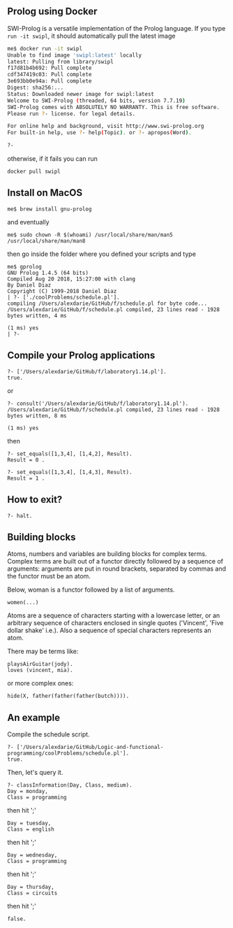 ## Prolog using Docker

SWI-Prolog is a versatile implementation of the Prolog language. If you type `run -it swipl`, it should automatically pull the latest image

```bash
me$ docker run -it swipl
Unable to find image 'swipl:latest' locally
latest: Pulling from library/swipl
f17d81b4b692: Pull complete
cdf347419c03: Pull complete
3e693bb0e94a: Pull complete
Digest: sha256:...
Status: Downloaded newer image for swipl:latest
Welcome to SWI-Prolog (threaded, 64 bits, version 7.7.19)
SWI-Prolog comes with ABSOLUTELY NO WARRANTY. This is free software.
Please run ?- license. for legal details.

For online help and background, visit http://www.swi-prolog.org
For built-in help, use ?- help(Topic). or ?- apropos(Word).

?-
```

otherwise, if it fails you can run

```
docker pull swipl
```

## Install on MacOS

```
me$ brew install gnu-prolog
```
and eventually
```
me$ sudo chown -R $(whoami) /usr/local/share/man/man5 /usr/local/share/man/man8
```
then go inside the folder where you defined your scripts and type
```
me$ gprolog
GNU Prolog 1.4.5 (64 bits)
Compiled Aug 20 2018, 15:27:00 with clang
By Daniel Diaz
Copyright (C) 1999-2018 Daniel Diaz
| ?- ['./coolProblems/schedule.pl'].
compiling /Users/alexdarie/GitHub/f/schedule.pl for byte code...
/Users/alexdarie/GitHub/f/schedule.pl compiled, 23 lines read - 1928 bytes written, 4 ms

(1 ms) yes
| ?-
```

## Compile your Prolog applications

```
?- ['/Users/alexdarie/GitHub/f/laboratory1.14.pl'].
true.
```
or
```
?- consult('/Users/alexdarie/GitHub/f/laboratory1.14.pl').
/Users/alexdarie/GitHub/f/schedule.pl compiled, 23 lines read - 1928 bytes written, 8 ms

(1 ms) yes
```
then
```
?- set_equals([1,3,4], [1,4,2], Result).
Result = 0 .

?- set_equals([1,3,4], [1,4,3], Result).
Result = 1 .
```

## How to exit?

```
?- halt.
```

## Building blocks
Atoms, numbers and variables are building blocks for complex terms. Complex terms are built out of a functor directly followed by a sequence of arguments: arguments are put in round brackets, separated by commas and the functor must be an atom. 

Below, woman is a functor followed by a list of arguments.
```
women(...)
```

Atoms are a sequence of characters starting with a lowercase letter, or an arbitrary sequence of characters enclosed in single quotes ('Vincent', 'Five dollar shake' i.e.). Also a sequence of special characters represents an atom.

There may be terms like: 
```
playsAirGuitar(jody).
loves (vincent, mia). 
```
or more complex ones: 
```
hide(X, father(father(father(butch)))). 
```

## An example

Compile the schedule script.
```
?- ['/Users/alexdarie/GitHub/Logic-and-functional-programming/coolProblems/schedule.pl'].
true.
```

Then, let's query it.
```
?- classInformation(Day, Class, medium).
Day = monday,
Class = programming 
```
then hit ';'
```
Day = tuesday,
Class = english 
```
then hit ';'
```
Day = wednesday,
Class = programming 
```
then hit ';'
```
Day = thursday,
Class = circuits 
```
then hit ';'
```
false.
```


